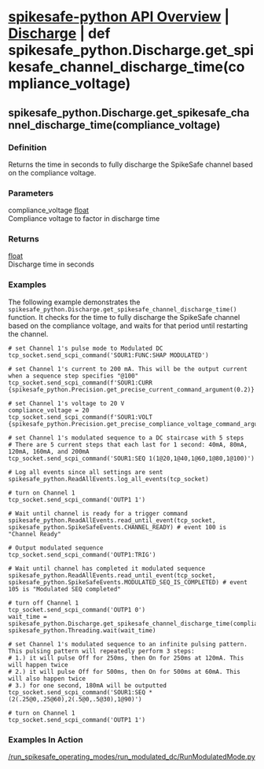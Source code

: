 # [spikesafe-python API Overview](/spikesafe_python_lib_docs/README.md) | [Discharge](/spikesafe_python_lib_docs/Discharge/README.md) | def spikesafe_python.Discharge.get_spikesafe_channel_discharge_time(compliance_voltage)

## spikesafe_python.Discharge.get_spikesafe_channel_discharge_time(compliance_voltage)

### Definition
Returns the time in seconds to fully discharge the SpikeSafe channel based on the compliance voltage.

### Parameters
compliance_voltage [float](https://docs.python.org/3/library/functions.html#float)  
Compliance voltage to factor in discharge time

### Returns
[float](https://docs.python.org/3/library/functions.html#float)    
Discharge time in seconds

### Examples
The following example demonstrates the `spikesafe_python.Discharge.get_spikesafe_channel_discharge_time()` function. It checks for the time to fully discharge the SpikeSafe channel based on the compliance voltage, and waits for that period until restarting the channel.
```
# set Channel 1's pulse mode to Modulated DC
tcp_socket.send_scpi_command('SOUR1:FUNC:SHAP MODULATED')    

# set Channel 1's current to 200 mA. This will be the output current when a sequence step specifies "@100"
tcp_socket.send_scpi_command(f'SOUR1:CURR {spikesafe_python.Precision.get_precise_current_command_argument(0.2)}')       

# set Channel 1's voltage to 20 V
compliance_voltage = 20
tcp_socket.send_scpi_command(f'SOUR1:VOLT {spikesafe_python.Precision.get_precise_compliance_voltage_command_argument(compliance_voltage)}') 

# set Channel 1's modulated sequence to a DC staircase with 5 steps
# There are 5 current steps that each last for 1 second: 40mA, 80mA, 120mA, 160mA, and 200mA
tcp_socket.send_scpi_command('SOUR1:SEQ 1(1@20,1@40,1@60,1@80,1@100)') 

# Log all events since all settings are sent
spikesafe_python.ReadAllEvents.log_all_events(tcp_socket) 

# turn on Channel 1
tcp_socket.send_scpi_command('OUTP1 1')                                         

# Wait until channel is ready for a trigger command
spikesafe_python.ReadAllEvents.read_until_event(tcp_socket, spikesafe_python.SpikeSafeEvents.CHANNEL_READY) # event 100 is "Channel Ready"

# Output modulated sequence
tcp_socket.send_scpi_command('OUTP1:TRIG')

# Wait until channel has completed it modulated sequence
spikesafe_python.ReadAllEvents.read_until_event(tcp_socket, spikesafe_python.SpikeSafeEvents.MODULATED_SEQ_IS_COMPLETED) # event 105 is "Modulated SEQ completed"

# turn off Channel 1
tcp_socket.send_scpi_command('OUTP1 0')
wait_time = spikesafe_python.Discharge.get_spikesafe_channel_discharge_time(compliance_voltage)
spikesafe_python.Threading.wait(wait_time)      

# set Channel 1's modulated sequence to an infinite pulsing pattern. This pulsing pattern will repeatedly perform 3 steps:
# 1.) it will pulse Off for 250ms, then On for 250ms at 120mA. This will happen twice
# 2.) it will pulse Off for 500ms, then On for 500ms at 60mA. This will also happen twice 
# 3.) for one second, 180mA will be outputted
tcp_socket.send_scpi_command('SOUR1:SEQ *(2(.25@0,.25@60),2(.5@0,.5@30),1@90)')          

# turn on Channel 1
tcp_socket.send_scpi_command('OUTP1 1') 
```

### Examples In Action
[/run_spikesafe_operating_modes/run_modulated_dc/RunModulatedMode.py](/run_spikesafe_operating_modes/run_modulated_dc/RunModulatedMode.py)